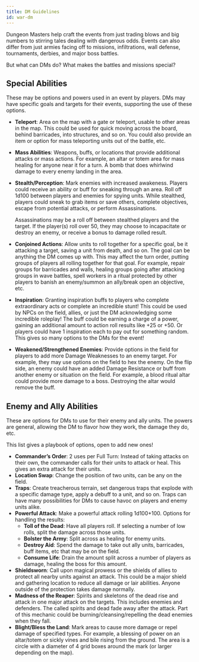 ```yaml
---
title: DM Guidelines
id: war-dm
---
```


Dungeon Masters help craft the events from just trading blows and big numbers to stirring tales dealing with dangerous odds. Events can also differ from just armies facing off to missions, infiltrations, wall defense, tournaments, derbies, and major boss battles.

But what can DMs do? What makes the battles and missions special?

## Special Abilities

These may be options and powers used in an event by players. DMs may have specific goals and targets for their events, supporting the use of these options. 
* **Teleport**: Area on the map with a gate or teleport, usable to other areas in the map. This could be used for quick moving across the board, behind barricades, into structures, and so on. You could also provide an item or option for mass teleporting units out of the battle, etc.
* **Mass Abilities**: Weapons, buffs, or locations that provide additional attacks or mass actions. For example, an altar or totem area for mass healing for anyone near it for a turn. A bomb that does whirlwind damage to every enemy landing in the area.
* **Stealth/Perception**: Mark enemies with increased awakeness. Players could receive an ability or buff for sneaking through an area. Roll off 1d100 between players and enemies for spying units. While stealthed, players could sneak to grab items or save others, complete objectives, escape from potential attacks, or perform Assassinations.

    Assassinations may be a roll off between stealthed players and the target. If the player(s) roll over 50, they may choose to incapacitate or destroy an enemy, or receive a bonus to damage rolled result.
* **Conjoined Actions**: Allow units to roll together for a specific goal, be it attacking a target, saving a unit from death, and so on. The goal can be anything the DM comes up with. This may affect the turn order, putting groups of players all rolling together for that goal. For example, repair groups for barricades and walls, healing groups going after attacking groups in wave battles, spell workers in a ritual protected by other players to banish an enemy/summon an ally/break open an objective, etc.
* **Inspiration**: Granting inspiration buffs to players who complete extraordinary acts or complete an incredible stunt! This could be used by NPCs on the field, allies, or just the DM acknowledging some incredible roleplay! The buff could be earning a charge of a power, gaining an additional amount to action roll results like +25 or +50. Or players could have 1 inspiration each to pay out for something random. This gives so many options to the DMs for the event!
* **Weakened/Strengthened Enemies**: Provide options in the field for players to add more Damage Weaknesses to an enemy target. For example, they may use options on the field to hex the enemy. On the flip side, an enemy could have an added Damage Resistance or buff from another enemy or situation on the field. For example, a blood ritual altar could provide more damage to a boss. Destroying the altar would remove the buff.

## Enemy and Ally Abilities

These are options for DMs to use for their enemy and ally units. The powers are general, allowing the DM to flavor how they work, the damage they do, etc.

This list gives a playbook of options, open to add new ones!

* **Commander’s Order**: 2 uses per Full Turn:  Instead of taking attacks on their own, the commander calls for their units to attack or heal. This gives an extra attack for their units.
* **Location Swap**: Change the position of two units, can be any on the field.
* **Traps**: Create treacherous terrain, set dangerous traps that explode with a specific damage type, apply a debuff to a unit, and so on. Traps can have many possibilities for DMs to cause havoc on players and enemy units alike.
* **Powerful Attack**: Make a powerful attack rolling 1d100+100. Options for handling the results:
  * **Toll of the Dead**: Have all players roll. If selecting a number of low rolls, split the damage across those units.
  * **Bolster the Army**:  Split across as healing for enemy units.
  * **Destroy Aid**:  Spend the damage to take out ally units, barricades, buff items, etc that may be on the field.
  * **Consume Life**:  Drain the amount split across a number of players as damage, healing the boss for this amount.
* **Shieldsworn**:  Call upon magical prowess or the shields of allies to protect all nearby units against an attack. This could be a major shield and gathering location to reduce all damage or lair abilities. Anyone outside of the protection takes damage normally.
* **Madness of the Reaper**:  Spirits and skeletons of the dead rise and attack in one major attack on the targets. This includes enemies and defenders. The called spirits and dead fade away after the attack. Part of this mechanic could be burning/cleansing/repelling the dead enemies when they fall.
* **Blight/Bless the Land**:  Mark areas to cause more damage or repel damage of specified types. For example, a blessing of power on an altar/totem or sickly vines and bile rising from the ground. The area is a circle with a diameter of 4 grid boxes around the mark (or larger depending on the map).